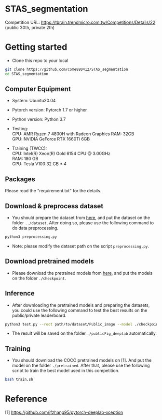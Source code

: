 # STAS_segmentation
Competition URL: https://tbrain.trendmicro.com.tw/Competitions/Details/22 (public 30th, private 2th)

# Getting started
- Clone this repo to your local
``` bash
git clone https://github.com/come880412/STAS_segmentation
cd STAS_segmentation
```

## Computer Equipment
- System: Ubuntu20.04
- Pytorch version: Pytorch 1.7 or higher
- Python version: Python 3.7
- Testing:  
CPU: AMR Ryzen 7 4800H with Radeon Graphics
RAM: 32GB  
GPU: NVIDIA GeForce RTX 1660Ti 6GB  

- Training (TWCC):  
CPU: Intel(R) Xeon(R) Gold 6154 CPU @ 3.00GHz \
RAM: 180 GB \
GPU: Tesla V100 32 GB * 4

## Packages
Please read the "requirement.txt" for the details.

## Download & preprocess dataset
- You should prepare the dataset from [here](https://tbrain.trendmicro.com.tw/Competitions/Details/22), and put the dataset on the folder `../dataset`. After doing so, please use the following command to do data preprocessing.
``` bash
python3 preprocessing.py 
```
- Note: please modify the dataset path on the script `preprocessing.py`.

## Download pretrained models
- Please download the pretrained models from [here](https://drive.google.com/drive/folders/1sVYVzNTvX3deE8hJf2qTnKQ2Na8b3pRu?usp=sharing), and put the models on the folder `./checkpoint`.

## Inference
- After downloading the pretrained models and preparing the datasets, you could use the following command to test the best results on the public/private leaderboard.
``` bash
python3 test.py --root path/to/dataset/Public_image --model ./checkpoint/deeplab_1280_900/model.pth --threshold 0.35
```
- The result will be saved on the folder `./publicFig_deeplab` automatically.

## Training
- You should download the COCO pretrained models on [1]. And put the model on the folder `./pretrained`. After that, please use the following script to train the best model used in this competition.
``` bash
bash train.sh
```

# Reference
[1] https://github.com/jfzhang95/pytorch-deeplab-xception
